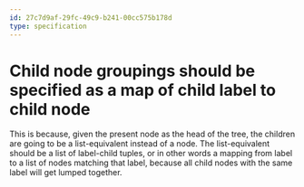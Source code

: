 ```yaml
---
id: 27c7d9af-29fc-49c9-b241-00cc575b178d
type: specification
---
```


# Child node groupings should be specified as a map of child label to child node

This is because, given the present node as the head of the tree, the children are going to be a list-equivalent instead of a node. The list-equivalent should be a list of label-child tuples, or in other words a mapping from label to a list of nodes matching that label, because all child nodes with the same label will get lumped together.
